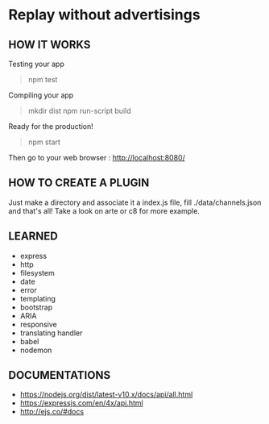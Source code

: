 # Replay without advertisings

## HOW IT WORKS

Testing your app
> npm test

Compiling your app
> mkdir dist
> npm run-script build

Ready for the production!
> npm start

Then go to your web browser : <http://localhost:8080/>

## HOW TO CREATE A PLUGIN

Just make a directory and associate it a index.js file, fill ./data/channels.json and that's all!
Take a look on arte or c8 for more example.

## LEARNED

* express
* http
* filesystem
* date
* error
* templating
* bootstrap
* ARIA
* responsive
* translating handler
* babel
* nodemon

## DOCUMENTATIONS

* <https://nodejs.org/dist/latest-v10.x/docs/api/all.html>
* <https://expressjs.com/en/4x/api.html>
* <http://ejs.co/#docs>
